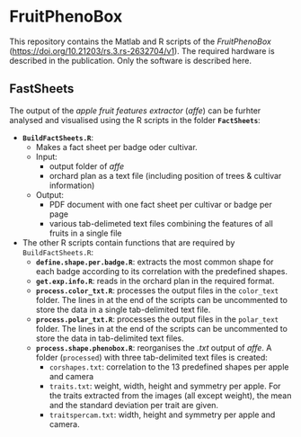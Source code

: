 # FruitPhenoBox

This repository contains the Matlab and R scripts of the _FruitPhenoBox_ (https://doi.org/10.21203/rs.3.rs-2632704/v1). The required hardware is described in the publication. Only the software is described here.

## FastSheets

The output of the _apple fruit features extractor_ (_affe_) can be furhter analysed and visualised using the R scripts in the folder **`FactSheets`**:
- **`BuildFactSheets.R`**:
  - Makes a fact sheet per badge oder cultivar.
  - Input:
    - output folder of _affe_
    - orchard plan as a text file (including position of trees & cultivar information)
  - Output:
    - PDF document with one fact sheet per cultivar or badge per page
    - various tab-delimeted text files combining the features of all fruits in a single file
- The other R scripts contain functions that are required by `BuildFactSheets.R`:
  - **`define.shape.per.badge.R`**: extracts the most common shape for each badge according to its correlation with the predefined shapes.
  - **`get.exp.info.R`**: reads in the orchard plan in the required format.
  - **`process.color_txt.R`**: processes the output files in the `color_text` folder. The lines in at the end of the scripts can be uncommented to store the data in a single tab-delimited text file.
  - **`process.polar_txt.R`**: processes the output files in the `polar_text` folder. The lines in at the end of the scripts can be uncommented to store the data in tab-delimited text files.
  - **`process.shape.phenobox.R`**: reorganises the _.txt_ output of _affe_. A folder (`processed`) with three tab-delimited text files is created:
    - `corshapes.txt`: correlation to the 13 predefined shapes per apple and camera
    - `traits.txt`: weight, width, height and symmetry per apple. For the traits extracted from the images (all except weight), the mean and the standard deviation per trait are given.
    - `traitspercam.txt`: width, height and symmetry per apple and camera.
